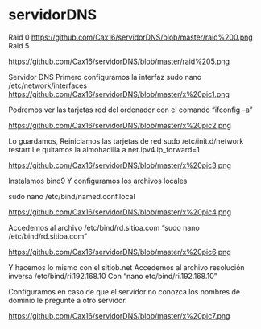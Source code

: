 # servidorDNS
Raid 0
 https://github.com/Cax16/servidorDNS/blob/master/raid%200.png
Raid 5
 
https://github.com/Cax16/servidorDNS/blob/master/raid%205.png

Servidor DNS
Primero configuramos la interfaz sudo  nano /etc/network/interfaces
https://github.com/Cax16/servidorDNS/blob/master/x%20pic1.png

Podremos ver las tarjetas red del ordenador con el comando “ifconfig –a”
 
https://github.com/Cax16/servidorDNS/blob/master/x%20pic2.png

Lo guardamos, Reiniciamos las tarjetas de red
sudo /etc/init.d/network restart
Le quitamos la almohadilla a net.ipv4.ip_forward=1 



https://github.com/Cax16/servidorDNS/blob/master/x%20pic3.png



Instalamos bind9
Y configuramos los archivos locales 

sudo nano /etc/bind/named.conf.local






https://github.com/Cax16/servidorDNS/blob/master/x%20pic4.png








Accedemos al archivo /etc/bind/rd.sitioa.com “sudo nano /etc/bind/rd.sitioa.com”
 
  https://github.com/Cax16/servidorDNS/blob/master/x%20pic6.png
 
Y hacemos lo mismo con el sitiob.net
Accedemos al archivo resolución inversa /etc/bind/ri.192.168.10 
Con “nano etc/bind/ri.192.168.10”
  


Configuramos en caso de que el servidor no conozca los nombres de dominio le pregunte a otro servidor.

 https://github.com/Cax16/servidorDNS/blob/master/x%20pic7.png

